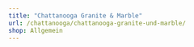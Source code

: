 ```yaml
---
title: "Chattanooga Granite & Marble"
url: /chattanooga/chattanooga-granite-und-marble/
shop: Allgemein
---
```

